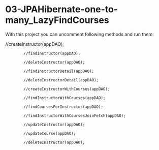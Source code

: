# 03-JPAHibernate-one-to-many_LazyFindCourses

With this project you can uncomment following methods and run them: 

//createInstructor(appDAO);

			//findInstructor(appDAO);

			//deleteInstructor(appDAO);

			//findInstructorDetail(appDAO);

			//deleteInstructorDetail(appDAO);

			//createInstructorWithCourses(appDAO);

			//findInstructorWithCourses(appDAO);

			//findCoursesForInstructor(appDAO);

			//findInstructorWithCoursesJoinFetch(appDAO);
			
			//updateInstructor(appDAO);

			//updateCourse(appDAO);

			//deleteInstructor(appDAO);
